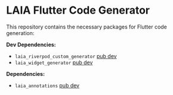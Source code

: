 # LAIA Flutter Code Generator

This repository contains the necessary packages for Flutter code generation:

**Dev Dependencies:**
- `laia_riverpod_custom_generator` [pub dev](https://pub.dev/packages/laia_riverpod_custom_generator)
- `laia_widget_generator` [pub dev](https://pub.dev/packages/laia_widget_generator)

**Dependencies:**
- `laia_annotations` [pub dev](https://pub.dev/packages/laia_annotations)
